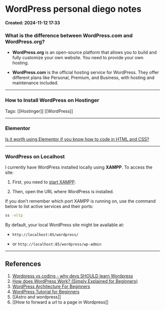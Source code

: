 
# WordPress personal diego notes

**Created: 2024-11-12 17:33**

### What is the difference between WordPress.com and WordPress.org?

- **WordPress.org** is an open-source platform that allows you to build and fully customize your own website. You need to provide your own hosting.
    
- **WordPress.com** is the official hosting service for WordPress. They offer different plans like Personal, Premium, and Business, with hosting and maintenance included.
    

---

### How to Install WordPress on Hostinger

Tags: [[Hostinger]] [[WordPress]]  

---

### Elementor

[Is it worth using Elementor if you know how to code in HTML and CSS?](https://www.reddit.com/r/Wordpress/comments/llctuf/is_it_worth_it_to_use_elementor_if_you_can_code/)

---

### WordPress on Localhost

I currently have WordPress installed locally using **XAMPP**. To access the site:

1. First, you need to [start XAMPP](https://www.apachefriends.org/faq_linux.html#:~:text=How%20do%20I%20start%20XAMPP%3F).
    
2. Then, open the URL where WordPress is installed.
    

If you don’t remember which port XAMPP is running on, use the command below to list active services and their ports:

```sh
ss -nltp
```

By default, your local WordPress site might be available at:

- `http://localhost:85/wordpress/`
    
- or `http://localhost:85/wordpress/wp-admin`
    

---

## References
1. [Wordpress vs coding - why devs SHOULD learn Wordpress](https://www.youtube.com/watch?v=zxXXC-vqWng)
2. [How does WordPress Work? (Simply Explained for Beginners)](https://www.youtube.com/watch?v=QCrHURNvxiM)
3. [WordPress Architecture For Beginners](https://www.youtube.com/watch?v=1scepWIKbfI)
4. [WordPress Tutorial for Beginners](https://www.youtube.com/watch?v=UT3No6nswz8&t=43s)
5. [[Astro and wordpress]]
6. [[How to forward a url to a page in Wordpress]]    
